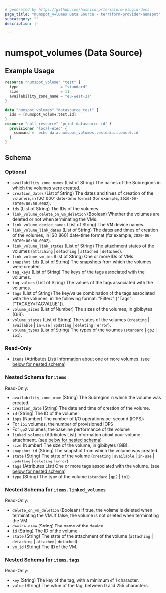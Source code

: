 ```yaml
---
# generated by https://github.com/hashicorp/terraform-plugin-docs
page_title: "numspot_volumes Data Source - terraform-provider-numspot"
subcategory: ""
description: |-
  
---
```


# numspot_volumes (Data Source)



## Example Usage

```terraform
resource "numspot_volume" "test" {
  type                   = "standard"
  size                   = 11
  availability_zone_name = "eu-west-2a"
}

data "numspot_volumes" "datasource_test" {
  ids = [numspot_volume.test.id]
}
resource "null_resource" "print-datasource-id" {
  provisioner "local-exec" {
    command = "echo data.numspot_volumes.testdata.items.0.id"
  }
}
```

<!-- schema generated by tfplugindocs -->
## Schema

### Optional

- `availability_zone_names` (List of String) The names of the Subregions in which the volumes were created.
- `creation_dates` (List of String) The dates and times of creation of the volumes, in ISO 8601 date-time format (for example, `2020-06-30T00:00:00.000Z`).
- `ids` (List of String) The IDs of the volumes.
- `link_volume_delete_on_vm_deletion` (Boolean) Whether the volumes are deleted or not when terminating the VMs.
- `link_volume_device_names` (List of String) The VM device names.
- `link_volume_link_dates` (List of String) The dates and times of creation of the volumes, in ISO 8601 date-time format (for example, `2020-06-30T00:00:00.000Z`).
- `link_volume_link_states` (List of String) The attachment states of the volumes (`attaching` \| `detaching` \| `attached` \| `detached`).
- `link_volume_vm_ids` (List of String) One or more IDs of VMs.
- `snapshot_ids` (List of String) The snapshots from which the volumes were created.
- `tag_keys` (List of String) The keys of the tags associated with the volumes.
- `tag_values` (List of String) The values of the tags associated with the volumes.
- `tags` (List of String) The key/value combination of the tags associated with the volumes, in the following format: &quot;Filters&quot;:{&quot;Tags&quot;:[&quot;TAGKEY=TAGVALUE&quot;]}.
- `volume_sizes` (List of Number) The sizes of the volumes, in gibibytes (GiB).
- `volume_states` (List of String) The states of the volumes (`creating` \| `available` \| `in-use` \| `updating` \| `deleting` \| `error`).
- `volume_types` (List of String) The types of the volumes (`standard` \| `gp2` \| `io1`).

### Read-Only

- `items` (Attributes List) Information about one or more volumes. (see [below for nested schema](#nestedatt--items))

<a id="nestedatt--items"></a>
### Nested Schema for `items`

Read-Only:

- `availability_zone_name` (String) The Subregion in which the volume was created.
- `creation_date` (String) The date and time of creation of the volume.
- `id` (String) The ID of the volume.
- `iops` (Number) The number of I/O operations per second (IOPS):<br />
- For `io1` volumes, the number of provisioned IOPS<br />
- For `gp2` volumes, the baseline performance of the volume
- `linked_volumes` (Attributes List) Information about your volume attachment. (see [below for nested schema](#nestedatt--items--linked_volumes))
- `size` (Number) The size of the volume, in gibibytes (GiB).
- `snapshot_id` (String) The snapshot from which the volume was created.
- `state` (String) The state of the volume (`creating` \| `available` \| `in-use` \| `updating` \| `deleting` \| `error`).
- `tags` (Attributes List) One or more tags associated with the volume. (see [below for nested schema](#nestedatt--items--tags))
- `type` (String) The type of the volume (`standard` \| `gp2` \| `io1`).

<a id="nestedatt--items--linked_volumes"></a>
### Nested Schema for `items.linked_volumes`

Read-Only:

- `delete_on_vm_deletion` (Boolean) If true, the volume is deleted when terminating the VM. If false, the volume is not deleted when terminating the VM.
- `device_name` (String) The name of the device.
- `id` (String) The ID of the volume.
- `state` (String) The state of the attachment of the volume (`attaching` \| `detaching` \| `attached` \| `detached`).
- `vm_id` (String) The ID of the VM.


<a id="nestedatt--items--tags"></a>
### Nested Schema for `items.tags`

Read-Only:

- `key` (String) The key of the tag, with a minimum of 1 character.
- `value` (String) The value of the tag, between 0 and 255 characters.
